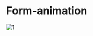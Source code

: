 # Form-animation

![1](https://user-images.githubusercontent.com/91914423/207416615-a64d97a2-af50-42d0-9cc7-3c3a244844f3.png)

